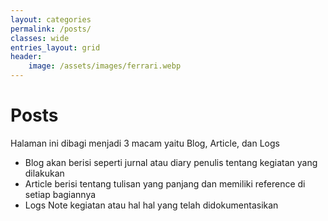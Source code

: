 ```yaml
---
layout: categories
permalink: /posts/
classes: wide
entries_layout: grid
header:
    image: /assets/images/ferrari.webp
---
```

<h1>Posts</h1>
<p>Halaman ini dibagi menjadi 3 macam yaitu Blog, Article, dan Logs</p>
<ul>
    <li>Blog akan berisi seperti jurnal atau diary penulis tentang kegiatan yang dilakukan</li>
    <li>Article berisi tentang tulisan yang panjang dan memiliki reference di setiap bagiannya</li>
    <li>Logs Note kegiatan atau hal hal yang telah didokumentasikan</li>
</ul>
